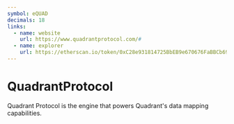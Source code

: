 ```yaml
---
symbol: eQUAD
decimals: 18
links:
  - name: website
    url: https://www.quadrantprotocol.com/#
  - name: explorer
    url: https://etherscan.io/token/0xC28e931814725BbEB9e670676FaBBCb694Fe7DF2
---
```


# QuadrantProtocol

Quadrant Protocol is the engine that powers Quadrant's data mapping capabilities.
